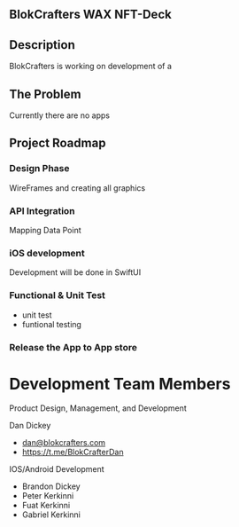 ## BlokCrafters WAX NFT-Deck

## Description
BlokCrafters is working on development of a 

## The Problem 
Currently there are no apps

## Project Roadmap

### Design Phase
WireFrames and creating all graphics

### API Integration
Mapping Data Point

### iOS development 
Development will be done in SwiftUI

### Functional & Unit Test
- unit test
- funtional testing 


### Release the App to App store

# Development Team Members
Product Design, Management, and Development

Dan Dickey
- dan@blokcrafters.com
- https://t.me/BlokCrafterDan

IOS/Android Development
- Brandon Dickey
- Peter Kerkinni
- Fuat Kerkinni
- Gabriel Kerkinni
